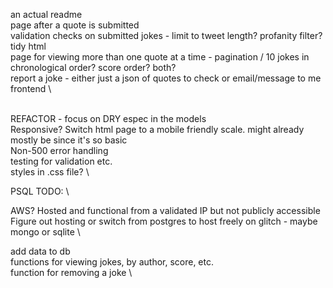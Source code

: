 an actual readme \
page after a quote is submitted \
validation checks on submitted jokes - limit to tweet length? profanity filter? \
tidy html \
page for viewing more than one quote at a time - pagination / 10 jokes in chronological order? score order? both? \
report a joke - either just a json of quotes to check or email/message to me \
frontend \

\
REFACTOR - focus on DRY espec in the models \
Responsive? Switch html page to a mobile friendly scale. might already mostly be since it's so basic \
Non-500 error handling \
testing for validation etc. \
styles in .css file? \

PSQL TODO: \

AWS? Hosted and functional from a validated IP but not publicly accessible\
Figure out hosting or switch from postgres to host freely on glitch - maybe mongo or sqlite \

add data to db\
functions for viewing jokes, by author, score, etc. \
function for removing a joke \
